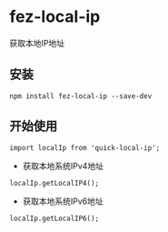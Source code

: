 # fez-local-ip

获取本地IP地址

## 安装

```
npm install fez-local-ip --save-dev 
```

## 开始使用

```
import localIp from 'quick-local-ip';
```

- 获取本地系统IPv4地址

```
localIp.getLocalIP4();
```

- 获取本地系统IPv6地址

```
localIp.getLocalIP6();
```
